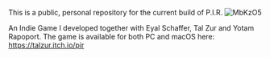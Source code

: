 This is a public, personal repository for the current build of
P.I.R.
![MbKzO5](https://user-images.githubusercontent.com/46461731/130478030-b89106a2-5def-474c-a86b-67785285c086.png)

An Indie Game I developed together with Eyal Schaffer, Tal Zur and Yotam Rapoport.
The game is available for both PC and macOS here: https://talzur.itch.io/pir
